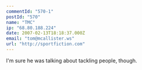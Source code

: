 ```yaml
---
commentId: "570-1"
postId: "570"
name: "TMC"
ip: "68.80.188.224"
date: 2007-02-13T18:18:37.000Z
email: "tom@mcallister.ws"
url: "http://sportfiction.com"
---
```

<p>I'm sure he was talking about tackling people, though.</p>